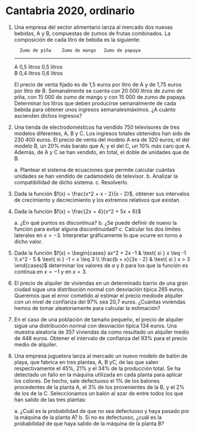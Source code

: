 # Cantabria 2020, ordinario

1.  Una empresa del sector alimentario lanza al mercado dos nuevas
    bebidas, A y B, compuestas de zumos de frutas combinados. La
    composición de cada litro de bebida es la siguiente:

          Zumo de piña    Zumo de mango   Zumo de papaya
      --- -------------- --------------- ----------------
      A   0,5 litros       0,5 litros    
      B   0,4 litros                        0,6 litros

    El precio de venta fijado es de 1,5 euros por litro de A y de 1,75
    euros por litro de B. Semanalmente se cuenta con 20 000 litros de
    zumo de piña, con 15 000 de zumo de mango y con 15 000 de zumo de
    papaya. Determinar los litros que deben producirse semanalmente de
    cada bebida para obtener unos ingresos semanalesmáximos. ¿A cuánto
    ascienden dichos ingresos?

2.  Una tienda de electrodomésticos ha vendido 750 televisores de tres
    modelos diferentes, A, B y C. Los ingresos totales obtenidos han
    sido de 230 400 euros. El precio de venta del modelo A era de 320
    euros; el del modelo B, un 20% más barato que A; y el del C, un 10%
    más caro que A. Además, de A y C se han vendido, en total, el doble
    de unidades que de B.

    a.  Plantear el sistema de ecuaciones que permite calcular cuántas
        unidades se han vendido de cadamodelo de televisor.
    b.  Analizar la compatibilidad de dicho sistema.
    c.  Resolverlo.

3.  Dada la función $f(x) = \frac{x^2 + x - 2}{x - 2}$, obtener sus
    intervalos de crecimiento y decrecimiento y los extremos relativos
    que existan.

4.  Dada la función $f(x) = \frac{2x + 4}{x^2 + 5x + 6}$

    a.  ¿En qué puntos es discontinua?
    b.  ¿Se puede definir de nuevo la función para evitar alguna
        discontinuidad?
    c.  Calcular los dos límites laterales en $x = -3$. Interpretar
        gráficamente lo que ocurre en torno a dicho valor.

5.  Dada la función
    $f(x) = \begin{cases}  ax^2 + 2x -1 & \text{ si } x \leq -1 \\  x^2 - 5 & \text{ si } -1 < x \leq 3 \\  \frac{b + x}{3x - 2} & \text{ si } x > 3 \end{cases}$
    determinar los valores de $a$ y $b$ para los que la función es
    continua en $x = -1$ y en $x = 3$.

6.  El precio de alquiler de viviendas en un determinado barrio de una
    gran ciudad sigue una distribución normal con desviación típica 265
    euros. Queremos que el error cometido al estimar el precio mediode
    alquiler con un nivel de confianza del 97% sea 20,7 euros. ¿Cuántas
    viviendas hemos de tomar aleatoriamente para calcular la estimación?

7.  En el caso de una población de tamaño pequeño, el precio de alquiler
    sigue una distribución normal con desviación típica 134 euros. Una
    muestra aleatoria de 357 viviendas da como resultado un alquiler
    medio de 448 euros. Obtener el intervalo de confianza del 93% para
    el precio medio de alquiler.

8.  Una empresa juguetera lanza al mercado un nuevo modelo de balón de
    playa, que fabrica en tres plantas, A, B yC, de las que salen
    respectivamente el 45%, 21% y el 34% de la producción total. Se ha
    detectado un fallo en la máquina utilizada en cada planta para
    aplicar los colores. De hecho, sale defectuoso el 1% de los balones
    procedentes de la planta A, el 3% de los provenientes de la B, y el
    2% de los de la C. Seleccionamos un balón al azar de entre todos los
    que han salido de las tres plantas:

    a.  ¿Cuál es la probabilidad de que no sea defectuoso y haya pasado
        por la máquina de la planta A?
    b.  Si no es defectuoso, ¿cuál es la probabilidad de que haya salido
        de la máquina de la planta B?

